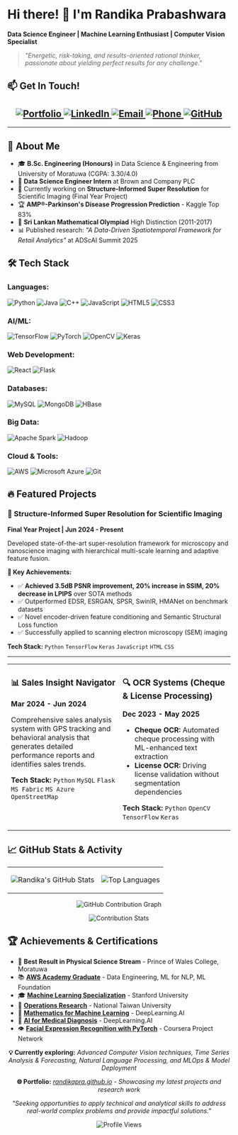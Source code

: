 # Hi there! 👋 I'm Randika Prabashwara

**Data Science Engineer | Machine Learning Enthusiast | Computer Vision Specialist**

> *"Energetic, risk-taking, and results-oriented rational thinker, passionate about yielding perfect results for any challenge."*

## 📫 Get In Touch!

<div align="center">
    <h2>
        <a href="https://randikapra.github.io">
            <img src="https://img.shields.io/badge/🌐_Portfolio-Visit_My_Website-FF5722" alt="Portfolio">
        </a>
        <a href="https://linkedin.com/in/randika-prabashwara">
            <img src="https://img.shields.io/badge/💼_LinkedIn-Connect-0077B5" alt="LinkedIn">
        </a>
        <a href="mailto:randikap.20@cse.mrt.ac.lk">
            <img src="https://img.shields.io/badge/📧_Email-Contact-D14836" alt="Email">
        </a>
        <a href="tel:+94775747823">
            <img src="https://img.shields.io/badge/📱_Phone-Call-25D366" alt="Phone">
        </a>
        <a href="https://github.com/randikapra">
            <img src="https://img.shields.io/badge/💻_GitHub-Follow-181717" alt="GitHub">
        </a>
    </h2>
</div>

---

## 🚀 About Me

- 🎓 **B.Sc. Engineering (Honours)** in Data Science & Engineering from University of Moratuwa (CGPA: 3.30/4.0)
- 💼 **Data Science Engineer Intern** at Brown and Company PLC
- 🔬 Currently working on **Structure-Informed Super Resolution** for Scientific Imaging (Final Year Project)
- 🏆 **AMP®-Parkinson's Disease Progression Prediction** - Kaggle Top 83%
- 🥇 **Sri Lankan Mathematical Olympiad** High Distinction (2011-2017)
- 📊 Published research: *"A Data-Driven Spatiotemporal Framework for Retail Analytics"* at ADScAI Summit 2025

## 🛠️ Tech Stack

### Languages:
<p>
  <img src="https://img.shields.io/badge/Python-3776AB?style=for-the-badge&logo=python&logoColor=white&labelColor=3776AB" alt="Python"/>
  <img src="https://img.shields.io/badge/Java-007396?style=for-the-badge&logo=java&logoColor=white&labelColor=007396" alt="Java"/>
  <img src="https://img.shields.io/badge/C%2B%2B-00599C?style=for-the-badge&logo=c%2B%2B&logoColor=white&labelColor=00599C" alt="C++"/>
  <img src="https://img.shields.io/badge/JavaScript-F7DF1E?style=for-the-badge&logo=javascript&logoColor=black&labelColor=F7DF1E" alt="JavaScript"/>
  <img src="https://img.shields.io/badge/HTML5-E34F26?style=for-the-badge&logo=html5&logoColor=white&labelColor=E34F26" alt="HTML5"/>
  <img src="https://img.shields.io/badge/CSS3-1572B6?style=for-the-badge&logo=css3&logoColor=white&labelColor=1572B6" alt="CSS3"/>
</p>

### AI/ML:
<p>
  <img src="https://img.shields.io/badge/TensorFlow-FF6F00?style=for-the-badge&logo=tensorflow&logoColor=white&labelColor=FF6F00" alt="TensorFlow"/>
  <img src="https://img.shields.io/badge/PyTorch-EE4C2C?style=for-the-badge&logo=pytorch&logoColor=white&labelColor=EE4C2C" alt="PyTorch"/>
  <img src="https://img.shields.io/badge/OpenCV-5C3EE8?style=for-the-badge&logo=opencv&logoColor=white&labelColor=5C3EE8" alt="OpenCV"/>
  <img src="https://img.shields.io/badge/Keras-D00000?style=for-the-badge&logo=keras&logoColor=white&labelColor=D00000" alt="Keras"/>
</p>

### Web Development:
<p>
  <img src="https://img.shields.io/badge/React-61DAFB?style=for-the-badge&logo=react&logoColor=black&labelColor=61DAFB" alt="React"/>
  <img src="https://img.shields.io/badge/Flask-000000?style=for-the-badge&logo=flask&logoColor=white&labelColor=000000" alt="Flask"/>
</p>

### Databases:
<p>
  <img src="https://img.shields.io/badge/MySQL-4479A1?style=for-the-badge&logo=mysql&logoColor=white&labelColor=4479A1" alt="MySQL"/>
  <img src="https://img.shields.io/badge/MongoDB-47A248?style=for-the-badge&logo=mongodb&logoColor=white&labelColor=47A248" alt="MongoDB"/>
  <img src="https://img.shields.io/badge/HBase-FF652F?style=for-the-badge&logo=apache&logoColor=white&labelColor=FF652F" alt="HBase"/>
</p>

### Big Data:
<p>
  <img src="https://img.shields.io/badge/Apache%20Spark-E25A1C?style=for-the-badge&logo=apache-spark&logoColor=white&labelColor=E25A1C" alt="Apache Spark"/>
  <img src="https://img.shields.io/badge/Hadoop-66CCFF?style=for-the-badge&logo=apache-hadoop&logoColor=black&labelColor=66CCFF" alt="Hadoop"/>
</p>

### Cloud & Tools:
<p>
  <img src="https://img.shields.io/badge/AWS-232F3E?style=for-the-badge&logo=amazon-aws&logoColor=white&labelColor=232F3E" alt="AWS"/>
  <img src="https://img.shields.io/badge/Azure-0078D4?style=for-the-badge&logo=microsoft-azure&logoColor=white&labelColor=0078D4" alt="Microsoft Azure"/>
  <img src="https://img.shields.io/badge/Git-F05032?style=for-the-badge&logo=git&logoColor=white&labelColor=F05032" alt="Git"/>
</p>

## 🔥 Featured Projects

### 🔬 Structure-Informed Super Resolution for Scientific Imaging
**Final Year Project | Jun 2024 - Present**

Developed state-of-the-art super-resolution framework for microscopy and nanoscience imaging with hierarchical multi-scale learning and adaptive feature fusion.

**🎯 Key Achievements:**
- ✅ **Achieved 3.5dB PSNR improvement, 20% increase in SSIM, 20% decrease in LPIPS** over SOTA methods
- ✅ Outperformed EDSR, ESRGAN, SPSR, SwinIR, HMANet on benchmark datasets  
- ✅ Novel encoder-driven feature conditioning and Semantic Structural Loss function
- ✅ Successfully applied to scanning electron microscopy (SEM) imaging

**Tech Stack:** `Python` `TensorFlow` `Keras` `JavaScript` `HTML` `CSS`

---

<table>
<tr>
<td width="50%" valign="top">

### 📊 Sales Insight Navigator
**Mar 2024 - Jun 2024**

Comprehensive sales analysis system with GPS tracking and behavioral analysis that generates detailed performance reports and identifies sales trends.

**Tech Stack:** `Python` `MySQL` `Flask` `MS Fabric` `MS Azure` `OpenStreetMap`

</td>
<td width="50%" valign="top">

### 🔍 OCR Systems (Cheque & License Processing)
**Dec 2023 - May 2025**

- **Cheque OCR:** Automated cheque processing with ML-enhanced text extraction
- **License OCR:** Driving license validation without segmentation dependencies

**Tech Stack:** `Python` `OpenCV` `TensorFlow` `Keras`

</td>
</tr>
</table>

## 📈 GitHub Stats & Activity

<div align="center">

<table>
<tr>
<td align="center">

![Randika's GitHub Stats](https://github-readme-stats.vercel.app/api?username=randikapra&show_icons=true&theme=radical&hide_border=true&bg_color=0d1117&title_color=58a6ff&text_color=c9d1d9&icon_color=58a6ff)

</td>
<td align="center">

![Top Languages](https://github-readme-stats.vercel.app/api/top-langs/?username=randikapra&layout=compact&theme=radical&hide_border=true&bg_color=0d1117&title_color=58a6ff&text_color=c9d1d9)

</td>
</tr>
</table>

![GitHub Contribution Graph](https://github-readme-activity-graph.vercel.app/graph?username=randikapra&theme=github-compact&hide_border=true&bg_color=0d1117&color=58a6ff&line=58a6ff&point=ff6b6b&area=true&area_color=58a6ff)

![Contribution Stats](https://github-readme-streak-stats.herokuapp.com/?user=randikapra&theme=radical&hide_border=true&background=0d1117&stroke=58a6ff&ring=58a6ff&fire=ff6b6b&currStreakLabel=c9d1d9&sideLabels=c9d1d9&currStreakNum=58a6ff&sideNums=58a6ff)

</div>

## 🏆 Achievements & Certifications

- 🥇 **Best Result in Physical Science Stream** - Prince of Wales College, Moratuwa
- 📚 **[AWS Academy Graduate](https://dummy-aws-cert-link.com)** - Data Engineering, ML for NLP, ML Foundation  
- 🎓 **[Machine Learning Specialization](https://dummy-stanford-cert.com)** - Stanford University
- 🔬 **[Operations Research](https://dummy-ntu-cert.com)** - National Taiwan University
- 🧠 **[Mathematics for Machine Learning](https://dummy-deeplearning-ai-cert.com)** - DeepLearning.AI
- 🏥 **[AI for Medical Diagnosis](https://dummy-medical-ai-cert.com)** - DeepLearning.AI
- 👁️ **[Facial Expression Recognition with PyTorch](https://dummy-coursera-cert.com)** - Coursera Project Network



<div align="center">

**💡 Currently exploring:** *Advanced Computer Vision techniques, Time Series Analysis & Forecasting, Natural Language Processing, and MLOps & Model Deployment*

**🌐 Portfolio:** *[randikapra.github.io](https://randikapra.github.io) - Showcasing my latest projects and research work*

*"Seeking opportunities to apply technical and analytical skills to address real-world complex problems and provide impactful solutions."*

![Profile Views](https://komarev.com/ghpvc/?username=randikapra&color=58a6ff&style=for-the-badge&label=Profile+Views)

</div>
